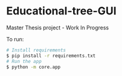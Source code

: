 # Educational-tree-GUI

Master Thesis project - Work In Progress

To run:
```bash
# Install requirements
$ pip install -r requirements.txt
# Run the app
$ python -m core.app
```
